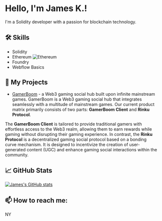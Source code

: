 # Hello, I'm James K.!

I'm a Solidity developer with a passion for blockchain technology.

## 🛠 Skills
- Solidity
- Ethereum
![Ethereum](https://img.shields.io/badge/-Ethereum-333333?style=flat&logo=ethereum)
- Foundry
- Webflow Basics

## 🔭 My Projects
- [GamerBoom](https://github.com/Rinku-link) - a Web3 gaming social hub built upon infinite mainstream games.
GamerBoom is a Web3 gaming social hub that integrates seamlessly with a multitude of mainstream games. Our current product matrix primarily consists of two parts: **GamerBoom Client** and **Rinku Protocol**. 

The **GamerBoom Client** is tailored to provide traditional gamers with effortless access to the Web3 realm, allowing them to earn rewards while gaming without disrupting their gaming experience. In contrast, the **Rinku Protocol** is a decentralized gaming social protocol based on a bonding curve mechanism. It is designed to incentivize the creation of user-generated content (UGC) and enhance gaming social interactions within the community.

## 📈 GitHub Stats
[![James's GitHub stats](https://github-readme-stats.vercel.app/api?username=0xCryptoJames&show_icons=true&theme=radical)](https://github.com/0xCryptoJames/github-readme-stats)

## 📫 How to reach me:
NY

